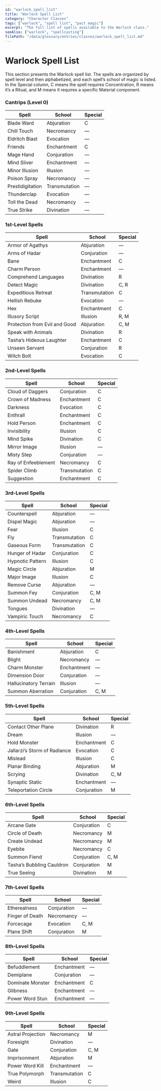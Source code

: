 ```yaml
---
id: "warlock_spell_list"
title: "Warlock Spell List"
category: "Character Classes"
tags: ["warlock", "spell list", "pact magic"]
excerpt: "The full list of spells available to the Warlock class."
seeAlso: ["warlock", "spellcasting"]
filePath: "/data/glossary/entries/classes/warlock_spell_list.md"
---
```

# Warlock Spell List
This section presents the Warlock spell list. The spells are organized by spell level and then alphabetized, and each spell’s school of magic is listed. In the Special column, C means the spell requires Concentration, R means it’s a Ritual, and M means it requires a specific Material component.

### Cantrips (Level 0)
| Spell                                                                                             | School          | Special |
|---------------------------------------------------------------------------------------------------|-----------------|---------|
| <span data-term-id="blade_ward" class="glossary-term-link-from-markdown">Blade Ward</span>           | Abjuration      | C       |
| <span data-term-id="chill_touch" class="glossary-term-link-from-markdown">Chill Touch</span>         | Necromancy      | —       |
| <span data-term-id="eldritch_blast" class="glossary-term-link-from-markdown">Eldritch Blast</span>   | Evocation       | —       |
| <span data-term-id="friends" class="glossary-term-link-from-markdown">Friends</span>               | Enchantment     | C       |
| <span data-term-id="mage_hand" class="glossary-term-link-from-markdown">Mage Hand</span>           | Conjuration     | —       |
| <span data-term-id="mind_sliver" class="glossary-term-link-from-markdown">Mind Sliver</span>         | Enchantment     | —       |
| <span data-term-id="minor_illusion" class="glossary-term-link-from-markdown">Minor Illusion</span>   | Illusion        | —       |
| <span data-term-id="poison_spray" class="glossary-term-link-from-markdown">Poison Spray</span>       | Necromancy      | —       |
| <span data-term-id="prestidigitation" class="glossary-term-link-from-markdown">Prestidigitation</span> | Transmutation   | —       |
| <span data-term-id="thunderclap" class="glossary-term-link-from-markdown">Thunderclap</span>        | Evocation       | —       |
| <span data-term-id="toll_the_dead" class="glossary-term-link-from-markdown">Toll the Dead</span>     | Necromancy      | —       |
| <span data-term-id="true_strike" class="glossary-term-link-from-markdown">True Strike</span>         | Divination      | —       |

### 1st-Level Spells
| Spell                                                                                                      | School        | Special |
|------------------------------------------------------------------------------------------------------------|---------------|---------|
| <span data-term-id="armor_of_agathys" class="glossary-term-link-from-markdown">Armor of Agathys</span>           | Abjuration    | —       |
| <span data-term-id="arms_of_hadar" class="glossary-term-link-from-markdown">Arms of Hadar</span>               | Conjuration   | —       |
| <span data-term-id="bane" class="glossary-term-link-from-markdown">Bane</span>                         | Enchantment   | C       |
| <span data-term-id="charm_person" class="glossary-term-link-from-markdown">Charm Person</span>               | Enchantment   | —       |
| <span data-term-id="comprehend_languages" class="glossary-term-link-from-markdown">Comprehend Languages</span>     | Divination    | R       |
| <span data-term-id="detect_magic" class="glossary-term-link-from-markdown">Detect Magic</span>               | Divination    | C, R    |
| <span data-term-id="expeditious_retreat" class="glossary-term-link-from-markdown">Expeditious Retreat</span>      | Transmutation | C       |
| <span data-term-id="hellish_rebuke" class="glossary-term-link-from-markdown">Hellish Rebuke</span>             | Evocation     | —       |
| <span data-term-id="hex" class="glossary-term-link-from-markdown">Hex</span>                          | Enchantment   | C       |
| <span data-term-id="illusory_script" class="glossary-term-link-from-markdown">Illusory Script</span>            | Illusion      | R, M    |
| <span data-term-id="protection_from_evil_and_good" class="glossary-term-link-from-markdown">Protection from Evil and Good</span> | Abjuration    | C, M    |
| <span data-term-id="speak_with_animals" class="glossary-term-link-from-markdown">Speak with Animals</span>         | Divination    | R       |
| <span data-term-id="tashas_hideous_laughter" class="glossary-term-link-from-markdown">Tasha’s Hideous Laughter</span> | Enchantment   | C       |
| <span data-term-id="unseen_servant" class="glossary-term-link-from-markdown">Unseen Servant</span>             | Conjuration   | R       |
| <span data-term-id="witch_bolt" class="glossary-term-link-from-markdown">Witch Bolt</span>                 | Evocation     | C       |

### 2nd-Level Spells
| Spell                                                                                               | School        | Special |
|-----------------------------------------------------------------------------------------------------|---------------|---------|
| <span data-term-id="cloud_of_daggers" class="glossary-term-link-from-markdown">Cloud of Daggers</span>          | Conjuration   | C       |
| <span data-term-id="crown_of_madness" class="glossary-term-link-from-markdown">Crown of Madness</span>          | Enchantment   | C       |
| <span data-term-id="darkness" class="glossary-term-link-from-markdown">Darkness</span>                    | Evocation     | C       |
| <span data-term-id="enthrall" class="glossary-term-link-from-markdown">Enthrall</span>                    | Enchantment   | C       |
| <span data-term-id="hold_person" class="glossary-term-link-from-markdown">Hold Person</span>               | Enchantment   | C       |
| <span data-term-id="invisibility" class="glossary-term-link-from-markdown">Invisibility</span>              | Illusion      | C       |
| <span data-term-id="mind_spike" class="glossary-term-link-from-markdown">Mind Spike</span>                | Divination    | C       |
| <span data-term-id="mirror_image" class="glossary-term-link-from-markdown">Mirror Image</span>              | Illusion      | —       |
| <span data-term-id="misty_step" class="glossary-term-link-from-markdown">Misty Step</span>                | Conjuration   | —       |
| <span data-term-id="ray_of_enfeeblement" class="glossary-term-link-from-markdown">Ray of Enfeeblement</span>     | Necromancy    | C       |
| <span data-term-id="spider_climb" class="glossary-term-link-from-markdown">Spider Climb</span>              | Transmutation | C       |
| <span data-term-id="suggestion" class="glossary-term-link-from-markdown">Suggestion</span>                | Enchantment   | C       |

### 3rd-Level Spells
| Spell                                                                                               | School        | Special |
|-----------------------------------------------------------------------------------------------------|---------------|---------|
| <span data-term-id="counterspell" class="glossary-term-link-from-markdown">Counterspell</span>              | Abjuration    | —       |
| <span data-term-id="dispel_magic" class="glossary-term-link-from-markdown">Dispel Magic</span>              | Abjuration    | —       |
| <span data-term-id="fear" class="glossary-term-link-from-markdown">Fear</span>                        | Illusion      | C       |
| <span data-term-id="fly" class="glossary-term-link-from-markdown">Fly</span>                         | Transmutation | C       |
| <span data-term-id="gaseous_form" class="glossary-term-link-from-markdown">Gaseous Form</span>              | Transmutation | C       |
| <span data-term-id="hunger_of_hadar" class="glossary-term-link-from-markdown">Hunger of Hadar</span>           | Conjuration   | C       |
| <span data-term-id="hypnotic_pattern" class="glossary-term-link-from-markdown">Hypnotic Pattern</span>          | Illusion      | C       |
| <span data-term-id="magic_circle" class="glossary-term-link-from-markdown">Magic Circle</span>              | Abjuration    | M       |
| <span data-term-id="major_image" class="glossary-term-link-from-markdown">Major Image</span>               | Illusion      | C       |
| <span data-term-id="remove_curse" class="glossary-term-link-from-markdown">Remove Curse</span>              | Abjuration    | —       |
| <span data-term-id="summon_fey" class="glossary-term-link-from-markdown">Summon Fey</span>                  | Conjuration   | C, M    |
| <span data-term-id="summon_undead" class="glossary-term-link-from-markdown">Summon Undead</span>             | Necromancy    | C, M    |
| <span data-term-id="tongues" class="glossary-term-link-from-markdown">Tongues</span>                     | Divination    | —       |
| <span data-term-id="vampiric_touch" class="glossary-term-link-from-markdown">Vampiric Touch</span>            | Necromancy    | C       |

### 4th-Level Spells
| Spell                                                                                                       | School        | Special |
|-------------------------------------------------------------------------------------------------------------|---------------|---------|
| <span data-term-id="banishment" class="glossary-term-link-from-markdown">Banishment</span>                      | Abjuration    | C       |
| <span data-term-id="blight" class="glossary-term-link-from-markdown">Blight</span>                          | Necromancy    | —       |
| <span data-term-id="charm_monster" class="glossary-term-link-from-markdown">Charm Monster</span>                 | Enchantment   | —       |
| <span data-term-id="dimension_door" class="glossary-term-link-from-markdown">Dimension Door</span>                  | Conjuration   | —       |
| <span data-term-id="hallucinatory_terrain" class="glossary-term-link-from-markdown">Hallucinatory Terrain</span>       | Illusion      | —       |
| <span data-term-id="summon_aberration" class="glossary-term-link-from-markdown">Summon Aberration</span>           | Conjuration   | C, M    |

### 5th-Level Spells
| Spell                                                                                                         | School        | Special |
|---------------------------------------------------------------------------------------------------------------|---------------|---------|
| <span data-term-id="contact_other_plane" class="glossary-term-link-from-markdown">Contact Other Plane</span>         | Divination    | R       |
| <span data-term-id="dream" class="glossary-term-link-from-markdown">Dream</span>                           | Illusion      | —       |
| <span data-term-id="hold_monster" class="glossary-term-link-from-markdown">Hold Monster</span>                  | Enchantment   | C       |
| <span data-term-id="jallarzi's_storm_of_radiance" class="glossary-term-link-from-markdown">Jallarzi’s Storm of Radiance</span> | Evocation     | C       |
| <span data-term-id="mislead" class="glossary-term-link-from-markdown">Mislead</span>                         | Illusion      | C       |
| <span data-term-id="planar_binding" class="glossary-term-link-from-markdown">Planar Binding</span>              | Abjuration    | M       |
| <span data-term-id="scrying" class="glossary-term-link-from-markdown">Scrying</span>                         | Divination    | C, M    |
| <span data-term-id="synaptic_static" class="glossary-term-link-from-markdown">Synaptic Static</span>             | Enchantment   | —       |
| <span data-term-id="teleportation_circle" class="glossary-term-link-from-markdown">Teleportation Circle</span>      | Conjuration   | M       |

### 6th-Level Spells
| Spell                                                                                                     | School        | Special |
|-----------------------------------------------------------------------------------------------------------|---------------|---------|
| <span data-term-id="arcane_gate" class="glossary-term-link-from-markdown">Arcane Gate</span>                     | Conjuration   | C       |
| <span data-term-id="circle_of_death" class="glossary-term-link-from-markdown">Circle of Death</span>             | Necromancy    | M       |
| <span data-term-id="create_undead" class="glossary-term-link-from-markdown">Create Undead</span>               | Necromancy    | M       |
| <span data-term-id="eyebite" class="glossary-term-link-from-markdown">Eyebite</span>                       | Necromancy    | C       |
| <span data-term-id="summon_fiend" class="glossary-term-link-from-markdown">Summon Fiend</span>                  | Conjuration   | C, M    |
| <span data-term-id="tashas_bubbling_cauldron" class="glossary-term-link-from-markdown">Tasha’s Bubbling Cauldron</span> | Conjuration   | M       |
| <span data-term-id="true_seeing" class="glossary-term-link-from-markdown">True Seeing</span>                 | Divination    | M       |

### 7th-Level Spells
| Spell                                                                                                         | School        | Special |
|---------------------------------------------------------------------------------------------------------------|---------------|---------|
| <span data-term-id="etherealness" class="glossary-term-link-from-markdown">Etherealness</span>                    | Conjuration   | —       |
| <span data-term-id="finger_of_death" class="glossary-term-link-from-markdown">Finger of Death</span>               | Necromancy    | —       |
| <span data-term-id="forcecage" class="glossary-term-link-from-markdown">Forcecage</span>                       | Evocation     | C, M    |
| <span data-term-id="plane_shift" class="glossary-term-link-from-markdown">Plane Shift</span>                     | Conjuration   | M       |

### 8th-Level Spells
| Spell                                                                                                         | School        | Special |
|---------------------------------------------------------------------------------------------------------------|---------------|---------|
| <span data-term-id="befuddlement" class="glossary-term-link-from-markdown">Befuddlement</span>                    | Enchantment   | —       |
| <span data-term-id="demiplane" class="glossary-term-link-from-markdown">Demiplane</span>                       | Conjuration   | —       |
| <span data-term-id="dominate_monster" class="glossary-term-link-from-markdown">Dominate Monster</span>            | Enchantment   | C       |
| <span data-term-id="glibness" class="glossary-term-link-from-markdown">Glibness</span>                        | Enchantment   | —       |
| <span data-term-id="power_word_stun" class="glossary-term-link-from-markdown">Power Word Stun</span>             | Enchantment   | —       |

### 9th-Level Spells
| Spell                                                                                                   | School        | Special |
|---------------------------------------------------------------------------------------------------------|---------------|---------|
| <span data-term-id="astral_projection" class="glossary-term-link-from-markdown">Astral Projection</span>       | Necromancy    | M       |
| <span data-term-id="foresight" class="glossary-term-link-from-markdown">Foresight</span>                 | Divination    | —       |
| <span data-term-id="gate" class="glossary-term-link-from-markdown">Gate</span>                          | Conjuration   | C, M    |
| <span data-term-id="imprisonment" class="glossary-term-link-from-markdown">Imprisonment</span>              | Abjuration    | M       |
| <span data-term-id="power_word_kill" class="glossary-term-link-from-markdown">Power Word Kill</span>           | Enchantment   | —       |
| <span data-term-id="true_polymorph" class="glossary-term-link-from-markdown">True Polymorph</span>            | Transmutation | C       |
| <span data-term-id="weird" class="glossary-term-link-from-markdown">Weird</span>                         | Illusion      | C       |
